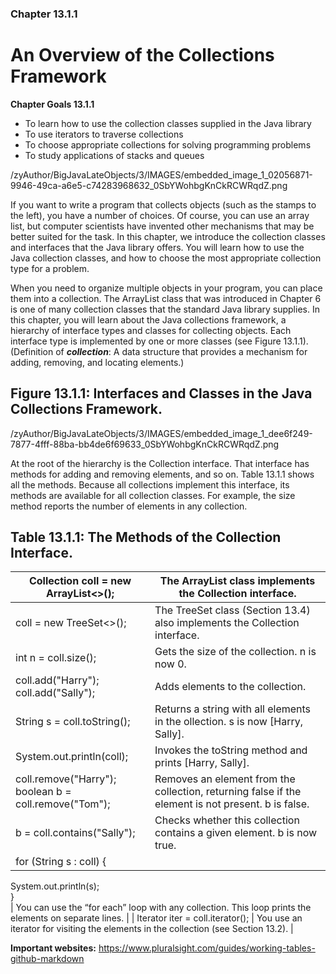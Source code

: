 ### Chapter 13.1.1

# An Overview of the Collections Framework

**Chapter Goals 13.1.1**
* To learn how to use the collection classes supplied in the Java library
* To use iterators to traverse collections
* To choose appropriate collections for solving programming problems
* To study applications of stacks and queues

/zyAuthor/BigJavaLateObjects/3/IMAGES/embedded_image_1_02056871-9946-49ca-a6e5-c74283968632_0SbYWohbgKnCkRCWRqdZ.png

If you want to write a program that collects objects (such as the stamps to the left), you have a number of choices. Of course, you can use an array list, but computer scientists have invented other mechanisms that may be better suited for the task. In this chapter, we introduce the collection classes and interfaces that the Java library offers. You will learn how to use the Java collection classes, and how to choose the most appropriate collection type for a problem.

When you need to organize multiple objects in your program, you can place them into a collection. The ArrayList class that was introduced in Chapter 6 is one of many collection classes that the standard Java library supplies. In this chapter, you will learn about the Java collections framework, a hierarchy of interface types and classes for collecting objects. Each interface type is implemented by one or more classes (see Figure 13.1.1). (Definition of **_collection_**: A data structure that provides a mechanism for adding, removing, and locating elements.)

## Figure 13.1.1: Interfaces and Classes in the Java Collections Framework.

/zyAuthor/BigJavaLateObjects/3/IMAGES/embedded_image_1_dee6f249-7877-4fff-88ba-bb4de6f69633_0SbYWohbgKnCkRCWRqdZ.png

At the root of the hierarchy is the Collection interface. That interface has methods for adding and removing elements, and so on. Table 13.1.1 shows all the methods. Because all collections implement this interface, its methods are available for all collection classes. For example, the size method reports the number of elements in any collection.

## Table 13.1.1: The Methods of the Collection Interface.
| Collection<String> coll = new ArrayList<>(); | The ArrayList class implements the Collection interface. |
| --- | --- |
| coll = new TreeSet<>(); | The TreeSet class (Section 13.4) also implements the Collection interface. |
| int n = coll.size(); | Gets the size of the collection. n is now 0. |
| coll.add("Harry"); <br /> coll.add("Sally"); | Adds elements to the collection. |
| String s = coll.toString(); | Returns a string with all elements in the  ollection. s is now [Harry, Sally]. |
| System.out.println(coll); | Invokes the toString method and prints [Harry, Sally]. |
| coll.remove("Harry"); <br /> boolean b = coll.remove("Tom"); | Removes an element from the collection, returning false if the element is not present. b is false. |
| b = coll.contains("Sally"); | Checks whether this collection contains a given element. b is now true. |
| for (String s : coll)  { <br />
   System.out.println(s); <br />
} <br /> | You can use the “for each” loop with any collection. This loop prints the elements on separate lines. |
| Iterator<String> iter = coll.iterator(); | You use an iterator for visiting the elements in the collection (see Section 13.2). |



**Important websites:**
https://www.pluralsight.com/guides/working-tables-github-markdown